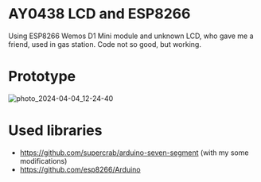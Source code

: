 # AY0438 LCD and ESP8266
Using ESP8266 Wemos D1 Mini module and unknown LCD, who gave me a friend, used in gas station.
Code not so good, but working.
# Prototype
![photo_2024-04-04_12-24-40](https://github.com/vlad-323/AY0438-LCD-and-ESP8266/assets/53525960/b196d3ff-3d4c-4484-af62-78463fe922fe)
# Used libraries
* https://github.com/supercrab/arduino-seven-segment (with my some modifications)
* https://github.com/esp8266/Arduino
